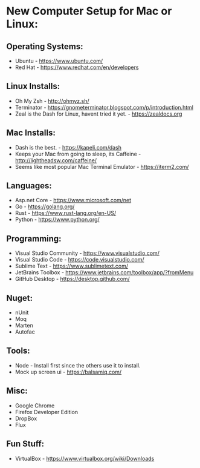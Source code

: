 # New Computer Setup for Mac or Linux:

## Operating Systems:
* Ubuntu - https://www.ubuntu.com/
* Red Hat - https://www.redhat.com/en/developers

## Linux Installs:
* Oh My Zsh - http://ohmyz.sh/
* Terminator - https://gnometerminator.blogspot.com/p/introduction.html
* Zeal is the Dash for Linux, havent tried it yet. -  https://zealdocs.org

## Mac Installs:
* Dash is the best. - https://kapeli.com/dash
* Keeps your Mac from going to sleep, its Caffeine - http://lightheadsw.com/caffeine/
* Seems like most popular Mac Terminal Emulator - https://iterm2.com/

## Languages:
* Asp.net Core - https://www.microsoft.com/net
* Go - https://golang.org/
* Rust - https://www.rust-lang.org/en-US/
* Python - https://www.python.org/

## Programming:
* Visual Studio Community - https://www.visualstudio.com/
* Visual Studio Code - https://code.visualstudio.com/
* Sublime Text - https://www.sublimetext.com/
* JetBrains Toolbox - https://www.jetbrains.com/toolbox/app/?fromMenu
* GitHub Desktop - https://desktop.github.com/

## Nuget:
* nUnit
* Moq
* Marten
* Autofac

## Tools:
* Node - Install first since the others use it to install.
* Mock up screen ui - https://balsamiq.com/

## Misc:
* Google Chrome
* Firefox Developer Edition
* DropBox
* Flux


## Fun Stuff:
* VirtualBox - https://www.virtualbox.org/wiki/Downloads


